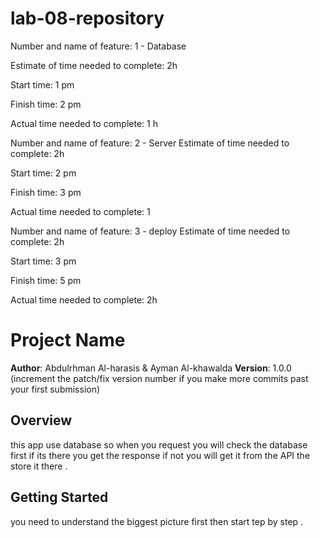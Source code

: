 # lab-08-repository

Number and name of feature: 1 - Database

Estimate of time needed to complete: 2h

Start time: 1 pm

Finish time: 2 pm

Actual time needed to complete: 1 h



Number and name of feature: 2 - Server
Estimate of time needed to complete: 2h

Start time: 2 pm

Finish time: 3 pm

Actual time needed to complete: 1


Number and name of feature: 3 - deploy
Estimate of time needed to complete: 2h

Start time: 3 pm

Finish time: 5 pm

Actual time needed to complete: 2h


# Project Name

**Author**: Abdulrhman Al-harasis &  Ayman Al-khawalda
**Version**: 1.0.0 (increment the patch/fix version number if you make more commits past your first submission)

## Overview
this app use database so when you request you will check the database first if its there you get the response if not you will get it from the API the store it there . 
## Getting Started
you need to understand the biggest picture first then start tep by step .




